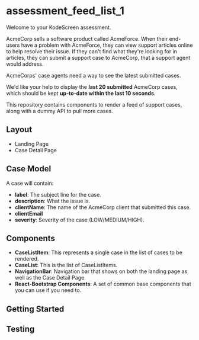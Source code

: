 # assessment_feed_list_1

Welcome to your KodeScreen assessment. 

AcmeCorp sells a software product called AcmeForce. When their end-users have a problem with AcmeForce, they can view support articles online to help resolve their issue. If they can't find what they're looking for in articles, they can submit a support case to AcmeCorp, that a support agent would address.

AcmeCorps' case agents need a way to see the latest submitted cases.

We'd like your help to display the **last 20 submitted** AcmeCorp cases, which should be kept **up-to-date within the last 10 seconds**.

This repository contains components to render a feed of support cases, along with a dummy API to pull more cases.

## Layout
* Landing Page
* Case Detail Page

## Case Model
A case will contain: 
* **label**: The subject line for the case.
* **description**: What the issue is.
* **clientName**: The name of the AcmeCorp client that submitted this case.
* **clientEmail** 
* **severity**: Severity of the case (LOW/MEDIUM/HIGH).

## Components
* **CaseListItem**: This represents a single case in the list of cases to be rendered. 
* **CaseList**: This is the list of CaseListItems.
* **NavigationBar**: Navigation bar that shows on both the landing page as well as the Case Detail Page.
* **React-Bootstrap Components**: A set of common base components that you can use if you need to.

## Getting Started

## Testing
